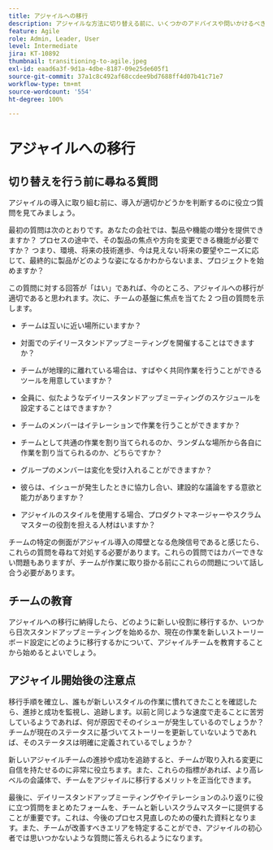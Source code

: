 ```yaml
---
title: アジャイルへの移行
description: アジャイルな方法に切り替える前に、いくつかのアドバイスや問いかけるべき質問を確認してください。
feature: Agile
role: Admin, Leader, User
level: Intermediate
jira: KT-10892
thumbnail: transitioning-to-agile.jpeg
exl-id: eaad6a3f-9d1a-4dbe-8187-09e25de605f1
source-git-commit: 37a1c8c492af68ccdee9bd7688ff4d07b41c71e7
workflow-type: tm+mt
source-wordcount: '554'
ht-degree: 100%

---
```


# アジャイルへの移行

## 切り替えを行う前に尋ねる質問

アジャイルの導入に取り組む前に、導入が適切かどうかを判断するのに役立つ質問を見てみましょう。

最初の質問は次のとおりです。あなたの会社では、製品や機能の増分を提供できますか？ プロセスの途中で、その製品の焦点や方向を変更できる機能が必要ですか？ つまり、環境、将来の技術進歩、今は見えない将来の要望やニーズに応じて、最終的に製品がどのような姿になるかわからないまま、プロジェクトを始めますか？

この質問に対する回答が「はい」であれば、今のところ、アジャイルへの移行が適切であると思われます。次に、チームの基盤に焦点を当てた 2 つ目の質問を示します。

* チームは互いに近い場所にいますか？

* 対面でのデイリースタンドアップミーティングを開催することはできますか？

* チームが地理的に離れている場合は、すばやく共同作業を行うことができるツールを用意していますか？

* 全員に、似たようなデイリースタンドアップミーティングのスケジュールを設定することはできますか？

* チームのメンバーはイテレーションで作業を行うことができますか？

* チームとして共通の作業を割り当てられるのか、ランダムな場所から各自に作業を割り当てられるのか、どちらですか？

* グループのメンバーは変化を受け入れることができますか？

* 彼らは、イシューが発生したときに協力し合い、建設的な議論をする意欲と能力がありますか？

* アジャイルのスタイルを使用する場合、プロダクトマネージャーやスクラムマスターの役割を担える人材はいますか？


チームの特定の側面がアジャイル導入の障壁となる危険信号であると感じたら、これらの質問を尋ねて対処する必要があります。これらの質問ではカバーできない問題もありますが、チームが作業に取り掛かる前にこれらの問題について話し合う必要があります。


## チームの教育

アジャイルへの移行に納得したら、どのように新しい役割に移行するか、いつから日次スタンドアップミーティングを始めるか、現在の作業を新しいストーリーボード設定にどのように移行するかについて、アジャイルチームを教育することから始めるとよいでしょう。


## アジャイル開始後の注意点

移行手順を確立し、誰もが新しいスタイルの作業に慣れてきたことを確認したら、進捗と成功を監視し、追跡します。以前と同じような速度で走ることに苦労しているようであれば、何が原因でそのイシューが発生しているのでしょうか？チームが現在のステータスに基づいてストーリーを更新していないようであれば、そのステータスは明確に定義されているでしょうか？

新しいアジャイルチームの進捗や成功を追跡すると、チームが取り入れる変更に自信を持たせるのに非常に役立ちます。また、これらの指標があれば、より高レベルの会議体で、チームをアジャイルに移行するメリットを正当化できます。

最後に、デイリースタンドアップミーティングやイテレーションのふり返りに役に立つ質問をまとめたフォームを、チームと新しいスクラムマスターに提供することが重要です。これは、今後のプロセス見直しのための優れた資料となります。また、チームが改善すべきエリアを特定することができ、アジャイルの初心者では思いつかないような質問に答えられるようになります。
